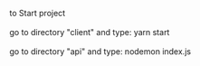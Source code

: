 to Start project\
\
go to directory "client" and type: yarn start\
\
go to directory "api" and type: nodemon index.js
